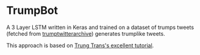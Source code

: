 # TrumpBot
A 3 Layer LSTM written in Keras and trained on a dataset of trumps tweets (fetched from [trumptwitterarchive](trumptwitterarchive.com)) generates trumplike tweets.

This approach is based on [Trung Trans's excellent tutorial](https://chunml.github.io/ChunML.github.io/project/Creating-Text-Generator-Using-Recurrent-Neural-Network/).
